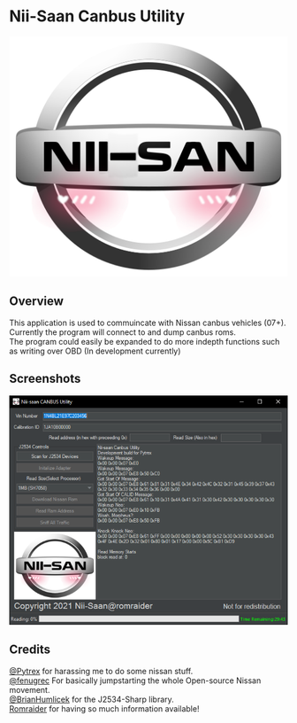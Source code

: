 # Nii-Saan Canbus Utility
![NII-SAAN](/images/niisaan.png)



## Overview

This application is used to commuincate with Nissan canbus vehicles (07+).   
Currently the program will connect to and dump canbus roms.     
The program could easily be expanded to do more indepth functions such as writing over OBD (In development currently)   


## Screenshots
![Main](/images/main.png)


## Credits
[@Pytrex](https://github.com/Pytrex) for harassing me to do some nissan stuff.   
[@fenugrec](https://github.com/fenugrec) For basically jumpstarting the whole Open-source Nissan movement.   
[@BrianHumlicek](https://github.com/BrianHumlicek) for the J2534-Sharp library.   
[Romraider](https://Romraider.com) for having so much information available!
